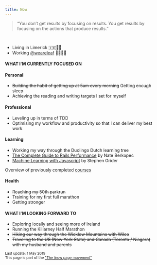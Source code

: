 ```yaml
---
title: Now
---
```


> “You don’t get results by focusing on results. You get results by focusing on the actions that produce results.”

<br/>

<ul class="disc">
  <li>Living in Limerick 🇮🇪🐑🍻</li>
  <li>Working <a href="http://weareleaf.com" target="_blank">@weareleaf</a> 👩🏼‍💻🌿</li>
</ul>

#### WHAT I'M CURRENTLY FOCUSED ON

#### Personal

<ul class="disc">
  <li><del>Building the habit of getting up at 5am every morning</del> Getting enough sleep</li>
  <li>Achieving the reading and writing targets I set for myself</li>
</ul>

#### Professional

<ul class="disc">
  <li>Leveling up in terms of TDD</li>
  <li>Optimising my workflow and productivity so that I can deliver my best work</li>
</ul>

#### Learning

<ul class="disc">
  <li>Working my way through the Duolingo Dutch learning tree</li>
  <li><a href="https://www.railsspeed.com/" target="_blank">The Complete Guide to Rails Performance</a> by Nate Berkopec</li>
  <li><a href="https://www.udemy.com/machine-learning-with-javascript/learn/v4/overview" target="_blank">Machine Learning with Javascript</a> by Stephen Grider</li>
</ul>

Overview of previously completed <a href="/courses">courses</a>

#### Health

<ul class="disc">
  <li><del>Reaching my 50th parkrun</del></li>
  <li>Training for my first full marathon</li>
  <li>Getting stronger</li>
</ul>

#### WHAT I'M LOOKING FORWARD TO

<ul class="disc">
  <li>Exploring locally and seeing more of Ireland</li>
  <li>Running the Killarney Half Marathon</li>
  <li><del>Hiking our way through the Wicklow Mountains with Wilco</del></li>
  <li><del>Traveling to the US (New York State) and Canada (Toronto / Niagara) with my husband and parents</del></li>
</ul>

<small>Last update: 1 May 2019<br/>
This page is part of the <a href="https://sivers.org/nowff">"The /now page movement"</a></small>
